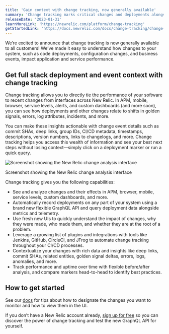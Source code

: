 ```yaml
---
title: 'Gain context with change tracking, now generally available'
summary: 'Change tracking marks critical changes and deployments alongside performance data—adding context to anomalies, issues, errors, and incidents.'
releaseDate: '2023-01-31'
learnMoreLink: 'https://newrelic.com/platform/change-tracking'
getStartedLink: 'https://docs.newrelic.com/docs/change-tracking/change-tracking-introduction/'
---
```


We’re excited to announce that change tracking is now generally available to all customers! We’ve made it easy to understand how changes to your system, such as code deployments, configuration changes, and business events, impact application and service performance.

## Get full stack deployment and event context with change tracking

Change tracking allows you to directly tie the performance of your software to recent changes from interfaces across New Relic. In APM, mobile, browser, service levels, alerts, and custom dashboards (and more soon), you can see how deployments and other changes relate to shifts in golden signals, errors, log attributes, incidents, and more.

You can make these insights actionable with change event details such as commit SHAs, deep links, group IDs, CI/CD metadata, timestamps, descriptions, version numbers, links to changelogs, and more. Change tracking helps you access this wealth of information and see your best next steps without losing context&mdash;simply click on a deployment marker or run a quick query.

![Screenshot showing the New Relic change analysis interface](/images/Change_Tracking_Analysis_Interface_Details_Page.webp 'Screenshot showing the New Relic change analysis interface')

<figcaption>
Screenshot showing the New Relic change analysis interface
</figcaption>

Change tracking gives you the following capabilities:

- See and analyze changes and their effects in APM, browser, mobile, service levels, custom dashboards, and more.
- Automatically record deployments on any part of your system using a brand new flexible GraphQL API and query deployment data alongside metrics and telemetry.
- Use fresh new UIs to quickly understand the impact of changes, why they were made, who made them, and whether they are at the root of a problem.
- Leverage a growing list of plugins and integrations with tools like Jenkins, GitHub, CircleCI, and JFrog to automate change tracking throughout your CI/CD processes.
- Contextualize your changes with rich data and insights like deep links, commit SHAs, related entities, golden signal deltas, errors, logs, anomalies, and more.
- Track performance and uptime over time with flexible before/after analysis, and compare markers head-to-head to identify best practices.

## How to get started

See our [docs](https://docs.newrelic.com/docs/change-tracking/change-tracking-introduction/) for tips about how to designate the changes you want to monitor and how to view them in the UI.

If you don’t have a New Relic account already, [sign up for free](https://newrelic.com/signup) so you can discover the power of change tracking and test the new GraphQL API for yourself.
